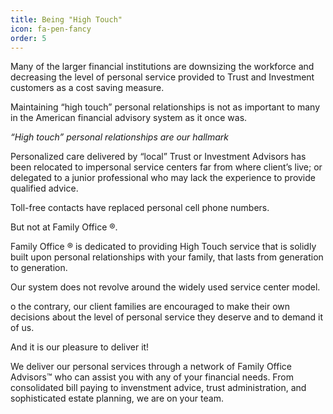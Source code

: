 ```yaml
---
title: Being "High Touch"
icon: fa-pen-fancy
order: 5
---
```


Many of the larger financial institutions are downsizing the workforce and decreasing the level of personal service provided to Trust and Investment customers as a cost saving measure.

Maintaining “high touch” personal relationships is not as important to many in the American financial advisory system as it once was.

<i>“High touch” personal relationships are our hallmark</i>

Personalized care delivered by “local” Trust or Investment Advisors has been relocated to impersonal service centers far from where client’s live; or delegated to a junior professional who may lack the experience to provide qualified advice.

Toll-free contacts have replaced personal cell phone numbers.

But not at Family Office ®.

Family Office ® is dedicated to providing High Touch service that is solidly built upon personal relationships with your family, that lasts from generation to generation.

Our system does not revolve around the widely used service center model.

o the contrary, our client families are encouraged to make their own decisions about the level of personal service they deserve and to demand it of us.

And it is our pleasure to deliver it!

We deliver our personal services through a network of Family Office Advisors&trade; who can assist you with any of your financial needs.  From consolidated bill paying to invenstment advice, trust administration, and sophisticated estate planning, we are on your team.
